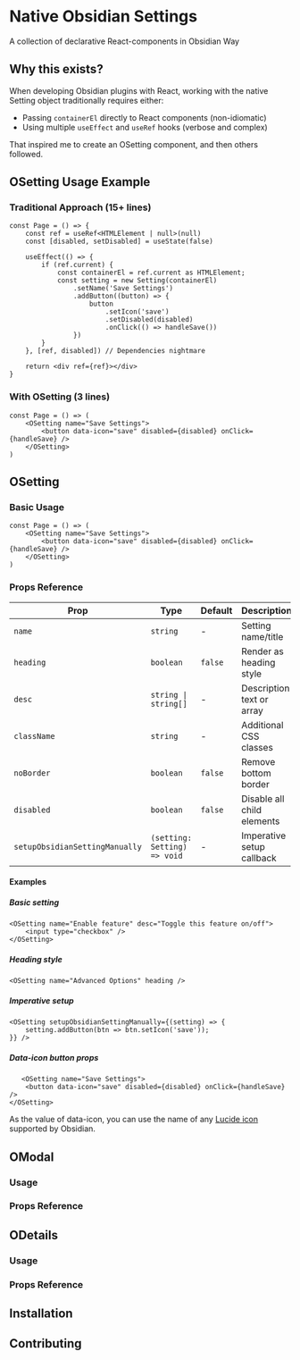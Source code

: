 # Native Obsidian Settings

A collection of declarative React-components in Obsidian Way

## Why this exists?

When developing Obsidian plugins with React, working with the native Setting object traditionally requires either:
- Passing `containerEl` directly to React components (non-idiomatic)
- Using multiple `useEffect` and `useRef` hooks (verbose and complex)

That inspired me to create an OSetting component, and then others followed.

## OSetting Usage Example

### Traditional Approach (15+ lines)
```tsx
const Page = () => {
    const ref = useRef<HTMLElement | null>(null)
    const [disabled, setDisabled] = useState(false)

    useEffect(() => {
        if (ref.current) {
            const containerEl = ref.current as HTMLElement;
            const setting = new Setting(containerEl)
                .setName('Save Settings')
                .addButton((button) => {
                    button
                        .setIcon('save')
                        .setDisabled(disabled)
                        .onClick(() => handleSave())
                })
        }
    }, [ref, disabled]) // Dependencies nightmare

    return <div ref={ref}></div>
}
````

### With OSetting (3 lines)
```tsx
const Page = () => (
    <OSetting name="Save Settings">
        <button data-icon="save" disabled={disabled} onClick={handleSave} />
    </OSetting>
)
```


## OSetting
### Basic Usage
```tsx
const Page = () => (
    <OSetting name="Save Settings">
        <button data-icon="save" disabled={disabled} onClick={handleSave} />
    </OSetting>
)
```
### Props Reference
| Prop | Type | Default | Description |
|------|------|---------|-------------|
| `name` | `string` | - | Setting name/title |
| `heading` | `boolean` | `false` | Render as heading style |
| `desc` | `string \| string[]` | - | Description text or array |
| `className` | `string` | - | Additional CSS classes |
| `noBorder` | `boolean` | `false` | Remove bottom border |
| `disabled` | `boolean` | `false` | Disable all child elements |
| `setupObsidianSettingManually` | `(setting: Setting) => void` | - | Imperative setup callback |


#### Examples

##### Basic setting
```tsx
<OSetting name="Enable feature" desc="Toggle this feature on/off">
    <input type="checkbox" />
</OSetting>
```

##### Heading style
```tsx
<OSetting name="Advanced Options" heading />
```

##### Imperative setup
```tsx
<OSetting setupObsidianSettingManually={(setting) => {
    setting.addButton(btn => btn.setIcon('save'));
}} />
```

##### Data-icon button props
```tsx
   <OSetting name="Save Settings">
    <button data-icon="save" disabled={disabled} onClick={handleSave} />
</OSetting>
```

As the value of data-icon, you can use the name of any [Lucide icon](https://lucide.dev/icons/) supported by Obsidian.



## OModal
### Usage
### Props Reference

## ODetails
### Usage
### Props Reference

## Installation
## Contributing
